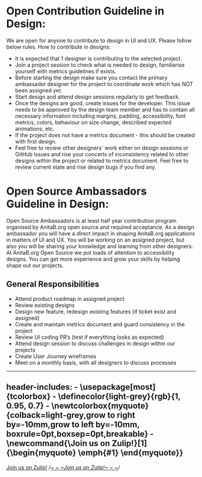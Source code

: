 # Open Contribution Guideline in Design:

We are open for anyone to contribute to design in UI and UX. Please follow below rules. How to contribute in designs:

- It is expected that 1 designer is contributing to the selected project.
- Join a project session to check what is needed to design, familiarise yourself with metrics guidelines if exists.
- Before starting the design make sure you contact the primary ambassador designer for the project to coordinate work which has NOT been assigned yet.
- Start design and attend design sessions regularly to get feedback.
- Once the designs are good, create issues for the developer. This issue needs to be approved by the design team member and has to contain all necessary information including margins, padding, accessibility, font metrics, colors, behaviour on size change, described expected animations, etc.
- If the project does not have a metrics document - this should be created with first design.
- Feel free to review other designers' work either on design sessions or GitHub issues and rise your concerts of inconsistency related to other designs within the project or related to metrics document. Feel free to review current state and rise design bugs if you find any.

# Open Source Ambassadors Guideline in Design:

Open Source Ambassadors is at least half year contribution program organised by AnitaB.org open source and required acceptance. As a design ambassador you will have a direct impact in shaping AnitaB.org applications in matters of UI and UX. You will be working on an assigned project, but also you will be sharing your knowledge and learning from other designers. At AnitaB.org Open Source we put loads of attention to accessibility designs. You can get more experience and grow your skills by helping shape out our projects.

## General Responsibilities

- Attend product roadmap in assigned project
- Review existing designs
- Design new feature, redesign existing features (if ticket exist and assigned)
- Create and maintain metrics document and guard consistency in the project
- Review UI coding PR’s (test if everything looks as expected)
- Attend design session to discuss challenges in design within our projects
- Create User Journey wireframes
- Meet on a monthly basis, with all designers to discuss processes

---
header-includes:
    - \usepackage[most]{tcolorbox}
    - \definecolor{light-grey}{rgb}{1, 0.95, 0.7}
    - \newtcolorbox{myquote}{colback=light-grey,grow to right by=-10mm,grow to left by=-10mm, boxrule=0pt,boxsep=0pt,breakable}
    - \newcommand{\Join us on Zulip!}[1]{\begin{myquote} \emph{#1} \end{myquote}}
---
[Join us on Zulip!](https://anitab-org.zulipchat.com/accounts/login)
*/[~ ~ ~Join us on Zulip!~ ~ ~](https://anitab-org.zulipchat.com/accounts/login)/*

